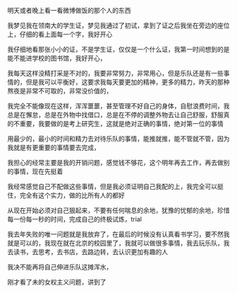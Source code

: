 明天或者晚上看一看微博做饭的那个人的东西

我梦见我在领南大的学生证，梦见我通过了初试，拿到了证之后我坐在旁边的座位上，仔细的看上面每一个字，我好开心

我仔细地看那张小小的证，不是学生证，仅仅是一个什么证，我第一时间想到的是能不能进学校的图书馆，我好开心，

我每天这样没精打采是不对的，我要非常努力，非常用心，但是乐队还是有一些事情的，但是我可以平衡好，这要求我每天要更加的精神，更多的精力，昨天的那种熬夜是非常不可取的，非常没价值的，


我完全不能像现在这样，浑浑噩噩，甚至管理不好自己的身体，自慰浪费时间，我总是在懈怠，总是在外物中找借口，总是在不停的调整外物去让自己舒服，舒服真的不重要，我要做的是考上研究生，这就是绝对正确的事情，绝对第一位的事情

用最少的，最小的时间和精力去对待乐队的事情，能推就推，能不管就不管，因为我就是有更重要的事情要去完成，

我担心的经常主要是我的开销问题，感觉钱不够花，这个明年再去工作，再去做别的事情，现在先挺着

我经常感觉自己不配做这些事情，但是我必须证明自己我配的上，我完全可以挺住，完全有这个实力，做的比所有人的都好

从现在开始必须对自己狠起来，不要有任何喘息的余地，犹豫的忧郁的余地，珍惜每一份每一秒的时间，完成自己的终极试炼，trial

我去年失败的唯一问题就是我放弃了，在最后的时候没有认真看书学习，要不然我就是可以的，我现在就在北京的校园里了，我就可以做很多事情，我去玩乐队，我去读书，去思考，去书店，去路边转，去认识更加有趣的人

我决不能再将自己伸进乐队这摊浑水，

刚才看了未的女权主义问题，讲到了 